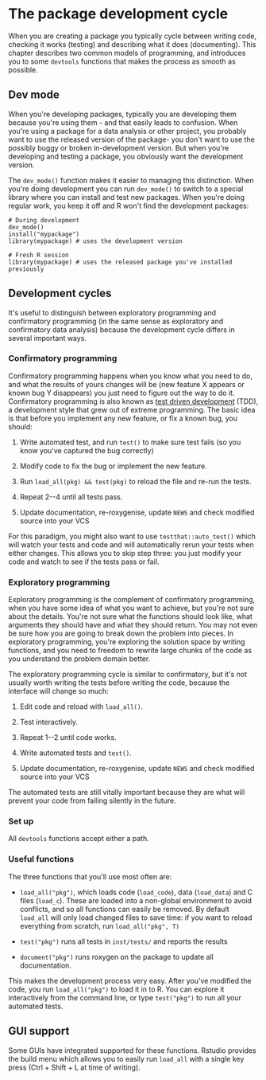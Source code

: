 # The package development cycle

When you are creating a package you typically cycle between writing code, checking it works (testing) and describing what it does (documenting). This chapter describes two common models of programming, and introduces you to some `devtools` functions that makes the process as smooth as possible.

## Dev mode

When you're developing packages, typically you are developing them because you're using them - and that easily leads to confusion. When you're using a package for a data analysis or other project, you probably want to use the released version of the package- you don't want to use the possibly buggy or broken in-development version. But when you're developing and testing a package, you obviously want the development version.

The `dev_mode()` function makes it easier to managing this distinction.  When you're doing development you can run `dev_mode()` to switch to a special library where you can install and test new packages.  When you're doing regular work, you keep it off and R won't find the development packages:

    # During development
    dev_mode()
    install("mypackage")
    library(mypackage) # uses the development version
    
    # Fresh R session
    library(mypackage) # uses the released package you've installed previously


## Development cycles

It's useful to distinguish between exploratory programming and confirmatory programming (in the same sense as exploratory and confirmatory data analysis) because the development cycle differs in several important ways.

### Confirmatory programming

Confirmatory programming happens when you know what you need to do, and what the results of yours changes will be (new feature X appears or known bug Y disappears) you just need to figure out the way to do it. Confirmatory programming is also known as [test driven development][tdd] (TDD), a development style that grew out of extreme programming. The basic idea is that before you implement any new feature, or fix a known bug, you should:

1. Write automated test, and run `test()` to make sure test fails (so you know
   you've captured the bug correctly)

2. Modify code to fix the bug or implement the new feature.

3. Run `load_all(pkg) && test(pkg)` to reload the file and re-run the tests.

4. Repeat 2--4 until all tests pass.

5. Update documentation, re-roxygenise, update `NEWS` and check modified source into your VCS

For this paradigm, you might also want to use `testthat::auto_test()` which will watch your tests and code and will automatically rerun your tests when either changes. This allows you to skip step three: you just modify your code and watch to see if the tests pass or fail.

### Exploratory programming

Exploratory programming is the complement of confirmatory programming, when you have some idea of what you want to achieve, but you're not sure about the details. You're not sure what the functions should look like, what arguments they should have and what they should return. You may not even be sure how you are going to break down the problem into pieces. In exploratory programming, you're exploring the solution space by writing functions, and you need to freedom to rewrite large chunks of the code as you understand the problem domain better.

The exploratory programming cycle is similar to confirmatory, but it's not usually worth writing the tests before writing the code, because the interface will change so much:

1. Edit code and reload with `load_all()`.

2. Test interactively.

3. Repeat 1--2 until code works.

4. Write automated tests and `test()`.

5. Update documentation, re-roxygenise, update `NEWS` and check modified source into your VCS

The automated tests are still vitally important because they are what will prevent your code from failing silently in the future.

### Set up

All `devtools` functions accept either a path. 

### Useful functions

The three functions that you'll use most often are:

* `load_all("pkg")`, which loads code (`load_code`), data (`load_data`) and C
  files (`load_c`). These are loaded into a non-global environment to avoid
  conflicts, and so all functions can easily be removed. By default `load_all`
  will only load changed files to save time: if you want to reload
  everything from scratch, run `load_all("pkg", T)`

* `test("pkg")` runs all tests in `inst/tests/` and reports the results

* `document("pkg")` runs roxygen on the package to update all documentation.

This makes the development process very easy. After you've modified the code, you run `load_all("pkg")` to load it in to R. You can explore it interactively from the command line, or type `test("pkg")` to run all your automated tests.

## GUI support

Some GUIs have integrated supported for these functions. Rstudio provides the build menu which allows you to easily run `load_all` with a single key press (Ctrl + Shift + L at time of writing).


[devtools-down]:https://github.com/hadley/devtools/tarball/master
[tdd]:http://en.wikipedia.org/wiki/Test-driven_development

